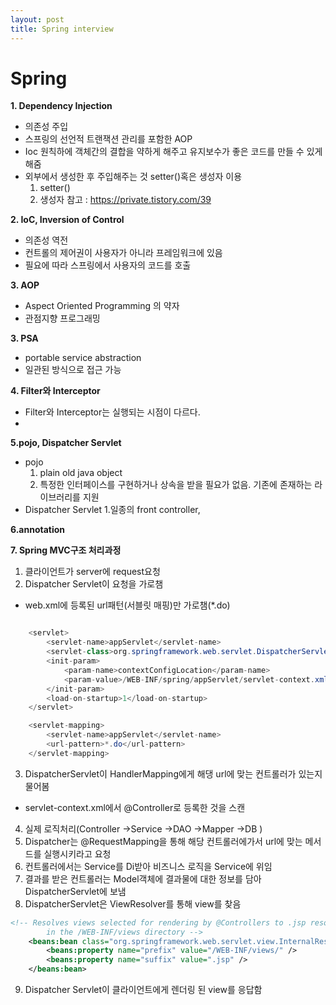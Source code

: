 ```yaml
---
layout: post
title: Spring interview
---
```


  
# Spring

**1. Dependency Injection**
- 의존성 주입
- 스프링의 선언적 트랜잭션 관리를 포함한 AOP
- Ioc 원칙하에 객체간의 결합을 약하게 해주고 유지보수가 좋은 코드를 만들 수 있게 해줌
- 외부에서 생성한 후 주입해주는 것 setter()혹은 생성자 이용
	1. setter()
	2. 생성자
참고 : https://private.tistory.com/39

**2. IoC, Inversion of Control**
- 의존성 역전
- 컨트롤의 제어권이 사용자가 아니라 프레임워크에 있음
- 필요에 따라 스프링에서 사용자의 코드를 호출

**3. AOP**
- Aspect Oriented Programming 의 약자
- 관점지향 프로그래밍

**3. PSA**
- portable service abstraction
- 일관된 방식으로 접근 가능

**4. Filter와 Interceptor**
- Filter와 Interceptor는 실행되는 시점이 다르다.
- 

**5.pojo, Dispatcher Servlet**
- pojo 
	1. plain old java object
	2. 특정한 인터페이스를 구현하거나 상속을 받을 필요가 없음. 기존에 존재하는 라이브러리를 지원
- Dispatcher Servlet 
	1.일종의 front controller, 

**6.annotation**

**7. Spring MVC구조 처리과정**
1. 클라이언트가 server에 request요청
2. Dispatcher Servlet이 요청을 가로챔
- web.xml에 등록된 url패턴(서블릿 매핑)만 가로챔(*.do)

```java

	<servlet>
		<servlet-name>appServlet</servlet-name>
		<servlet-class>org.springframework.web.servlet.DispatcherServlet</servlet-class>
		<init-param>
			<param-name>contextConfigLocation</param-name>
			<param-value>/WEB-INF/spring/appServlet/servlet-context.xml</param-value>
		</init-param>
		<load-on-startup>1</load-on-startup>
	</servlet>

	<servlet-mapping>
		<servlet-name>appServlet</servlet-name>
		<url-pattern>*.do</url-pattern>
	</servlet-mapping>

```
3. DispatcherServlet이 HandlerMapping에게 해댕 url에 맞는 컨트롤러가 있는지 물어봄
- servlet-context.xml에서 @Controller로 등록한 것을 스캔

4. 실제 로직처리(Controller ->Service ->DAO ->Mapper ->DB )
5. Dispatcher는 @RequestMapping을 통해 해당 컨트롤러에가서 url에 맞는 메서드를 실행시키라고 요청
6. 컨트롤러에서는 Service를 Di받아 비즈니스 로직을 Service에 위임
7. 결과를 받은 컨트롤러는 Model객체에 결과물에 대한 정보를 담아 DispatcherServlet에 보냄
8. DispatcherServlet은 ViewResolver를 통해 view를 찾음

```xml
<!-- Resolves views selected for rendering by @Controllers to .jsp resources 
		in the /WEB-INF/views directory -->
	<beans:bean class="org.springframework.web.servlet.view.InternalResourceViewResolver">
		<beans:property name="prefix" value="/WEB-INF/views/" />
		<beans:property name="suffix" value=".jsp" />
	</beans:bean>
```
9. Dispatcher Servlet이 클라이언트에게 렌더링 된 view를 응답함